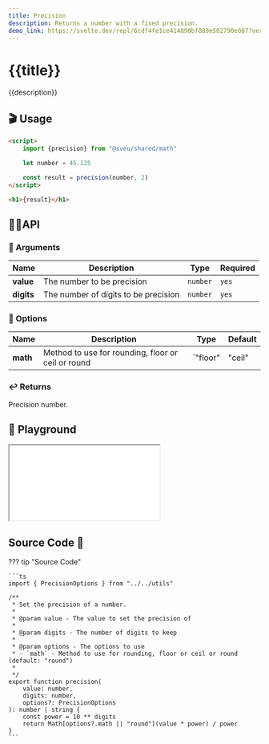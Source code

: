 ```yaml
---
title: Precision
description: Returns a number with a fixed precision.
demo_link: https://svelte.dev/repl/6cdf4fe1ce414890bf889e502790e007?version=3.55.1
---
```


# {{title}}

{{description}}

## 🎬 Usage

```html
<script>
    import {precision} from "@sveu/shared/math"

    let number = 45.125

    const result = precision(number, 2)
</script>

<h1>{result}</h1>
```

## 👩‍💻API

### 👻 Arguments

| Name                | Description                                  | Type                  | Required |
| ------------------- | -------------------------------------------- | --------------------- | -------- |
| **value**           | The number to be precision                   | `number`              | `yes`    |
| **digits**          | The number of digits to be precision         | `number`              | `yes`    |

### 🙈 Options

| Name     | Description                                        | Type        | Default                  |
| -------- | -------------------------------------------------- | ----------- | ------------------------ |
| **math** | Method to use for rounding, floor or ceil or round | `"floor" | "ceil" | "round"` | `round` |

### ↩️ Returns

Precision number.

## 🧪 Playground

<iframe class="h-120 w-full" src="{{demo_link}}"></iframe>

## Source Code 👀

??? tip "Source Code"

    ```ts
    import { PrecisionOptions } from "../../utils"

    /**
     * Set the precision of a number.
     *
     * @param value - The value to set the precision of
     *
     * @param digits - The number of digits to keep
     *
     * @param options - The options to use
     * - `math` - Method to use for rounding, floor or ceil or round (default: "round")
     *
     */
    export function precision(
        value: number,
        digits: number,
        options?: PrecisionOptions
    ): number | string {
        const power = 10 ** digits
        return Math[options?.math || "round"](value * power) / power
    }
    ```
